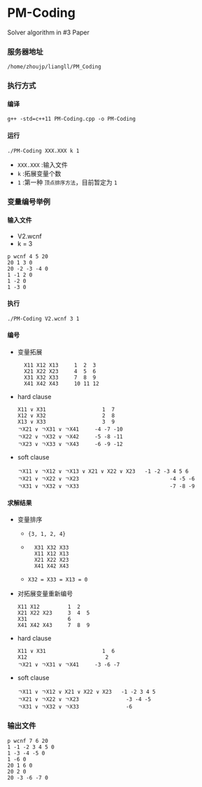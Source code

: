 <!--
 * @Author: Lili Liang
 * @Date: 2021-02-07 00:29:19
 * @LastEditTime: 2021-02-22 23:16:30
 * @LastEditors: Please set LastEditors
 * @Description: In User Settings Edit
 * @FilePath: \Paper_3\PM-Coding\README.md
-->
# PM-Coding
Solver algorithm in #3 Paper

### 服务器地址

```
/home/zhoujp/liangll/PM_Coding
```

### 执行方式
#### 编译
```
g++ -std=c++11 PM-Coding.cpp -o PM-Coding
```

#### 运行
```
./PM-Coding XXX.XXX k 1
```
- `XXX.XXX` :输入文件
- `k` :拓展变量个数
- `1` :第一种 `顶点排序方法`，目前暂定为 `1`

### 变量编号举例
#### 输入文件
- V2.wcnf 
- k = 3
```
p wcnf 4 5 20
20 1 3 0
20 -2 -3 -4 0
1 -1 2 0
1 -2 0
1 -3 0
```

#### 执行
```
./PM-Coding V2.wcnf 3 1
```

#### 编号
- 变量拓展
  ```
    X11 X12 X13     1  2  3
    X21 X22 X23     4  5  6
    X31 X32 X33     7  8  9
    X41 X42 X43     10 11 12
  ```

- hard clause
    ```
    X11 ∨ X31                  1  7
    X12 ∨ X32                  2  8
    X13 ∨ X33                  3  9
    ㄱX21 ∨ ㄱX31 ∨ ㄱX41     -4 -7 -10
    ㄱX22 ∨ ㄱX32 ∨ ㄱX42     -5 -8 -11
    ㄱX23 ∨ ㄱX33 ∨ ㄱX43     -6 -9 -12
    ```

- soft clause
    ```
    ㄱX11 ∨ ㄱX12 ∨ ㄱX13 ∨ X21 ∨ X22 ∨ X23   -1 -2 -3 4 5 6 
    ㄱX21 ∨ ㄱX22 ∨ ㄱX23                             -4 -5 -6
    ㄱX31 ∨ ㄱX32 ∨ ㄱX33                             -7 -8 -9
    ```

#### 求解结果
- 变量排序
    - `{3, 1, 2, 4}`

    - ```
        X31 X32 X33     
        X11 X12 X13     
        X21 X22 X23       
        X41 X42 X43     
      ```
    -  `X32 = X33 = X13 = 0`
- 对拓展变量重新编号
    ```
    X11 X12         1  2  
    X21 X22 X23     3  4  5
    X31             6
    X41 X42 X43     7  8  9
    ```

- hard clause
    ```
    X11 ∨ X31                  1  6
    X12                         2
    ㄱX21 ∨ ㄱX31 ∨ ㄱX41     -3 -6 -7     
    ```

- soft clause
    ```
    ㄱX11 ∨ ㄱX12 ∨ X21 ∨ X22 ∨ X23   -1 -2 3 4 5 
    ㄱX21 ∨ ㄱX22 ∨ ㄱX23               -3 -4 -5
    ㄱX31 ∨ ㄱX32 ∨ ㄱX33               -6
    ```

### 输出文件
```
p wcnf 7 6 20
1 -1 -2 3 4 5 0
1 -3 -4 -5 0
1 -6 0
20 1 6 0
20 2 0
20 -3 -6 -7 0
```